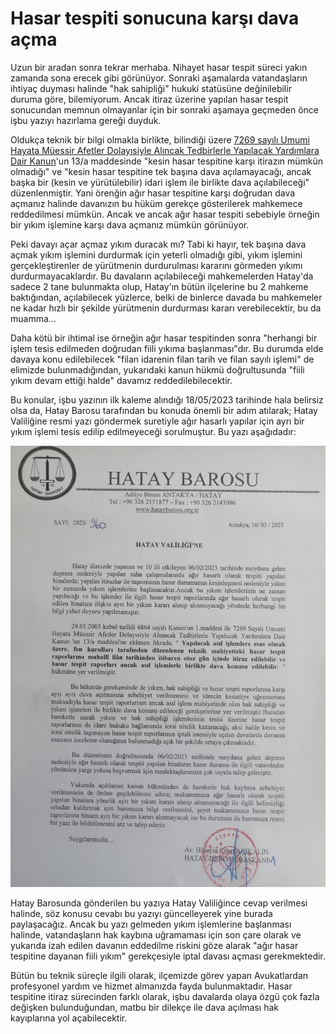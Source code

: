 # Hasar tespiti sonucuna karşı dava açma  
  
Uzun bir aradan sonra tekrar merhaba. Nihayet hasar tespit süreci yakın zamanda sona erecek gibi görünüyor. Sonraki aşamalarda vatandaşların ihtiyaç duyması halinde "hak sahipliği" hukuki statüsüne değinilebilir duruma göre, bilemiyorum. Ancak itiraz üzerine yapılan hasar tespit sonucundan memnun olmayanlar için bir sonraki aşamaya geçmeden önce işbu yazıyı hazırlama gereği duyduk.  
  
Oldukça teknik bir bilgi olmakla birlikte, bilindiği üzere [7269 sayılı Umumi Hayata Müessir Afetler Dolayısiyle Alıncak Tedbirlerle Yapılacak Yardımlara Dair Kanun](https://www.mevzuat.gov.tr/mevzuat?MevzuatNo=7269&MevzuatTur=1&MevzuatTertip=3)'un 13/a maddesinde "kesin hasar tespitine karşı itirazın mümkün olmadığı" ve "kesin hasar tespitine tek başına dava açılamayacağı, ancak başka bir (kesin ve yürütülebilir) idari işlem ile birlikte dava açılabileceği" düzenlenmiştir. Yani örenğin ağır hasar tespitine karşı doğrudan dava açmanız halinde davanızın bu hüküm gerekçe gösterilerek mahkemece reddedilmesi mümkün. Ancak ve ancak ağır hasar tespiti sebebiyle örneğin bir yıkım işlemine karşı dava açmanız mümkün görünüyor.  
  
Peki davayı açar açmaz yıkım duracak mı? Tabi ki hayır, tek başına dava açmak yıkım işlemini durdurmak için yeterli olmadığı gibi, yıkım işlemini gerçekleştirenler de yürütmenin durdurulması kararını görmeden yıkımı durdurmayacaklardır. Bu davaların açılabileceği mahkemelerden Hatay'da sadece 2 tane bulunmakta olup, Hatay'ın bütün ilçelerine bu 2 mahkeme baktığından, açılabilecek yüzlerce, belki de binlerce davada bu mahkemeler ne kadar hızlı bir şekilde yürütmenin durdurması kararı verebilecektir, bu da muamma...
  
Daha kötü bir ihtimal ise örneğin ağır hasar tespitinden sonra "herhangi bir işlem tesis edilmeden doğrudan fiili yıkıma başlanması"dır. Bu durumda elde davaya konu edilebilecek "filan idarenin filan tarih ve filan sayılı işlemi" de elimizde bulunmadığından, yukarıdaki kanun hükmü doğrultusunda "fiili yıkım devam ettiği halde" davamız reddedilebilecektir. 

Bu konular, işbu yazının ilk kaleme alındığı 18/05/2023 tarihinde hala belirsiz olsa da, Hatay Barosu tarafından bu konuda önemli bir adım atılarak; Hatay Valiliğine resmi yazı göndermek suretiyle ağır hasarlı yapılar için ayrı bir yıkım işlemi tesis edilip edilmeyeceği sorulmuştur. Bu yazı aşağıdadır:
  
![](https://github.com/symbuzzer/samandag-deprem/blob/main/i%C3%A7erikler/dosya-yürütülebilir-işlem.jpeg?raw=true) 
  
Hatay Barosunda gönderilen bu yazıya Hatay Valiliğince cevap verilmesi halinde, söz konusu cevabı bu yazıyı güncelleyerek yine burada paylaşacağız. Ancak bu yazı gelmeden yıkım işlemlerine başlanması halinde, vatandaşların hak kaybına uğramaması için son çare olarak ve yukarıda izah edilen davanın eddedilme riskini göze alarak "ağır hasar tespitine dayanan fiili yıkım" gerekçesiyle iptal davası açması gerekmektedir. 
  
Bütün bu teknik süreçle ilgili olarak, ilçemizde görev yapan Avukatlardan profesyonel yardım ve hizmet almanızda fayda bulunmaktadır. Hasar tespitine itiraz sürecinden farklı olarak, işbu davalarda olaya özgü çok fazla değişken bulunduğundan, matbu bir dilekçe ile dava açılması hak kayıplarına yol açabilecektir.
